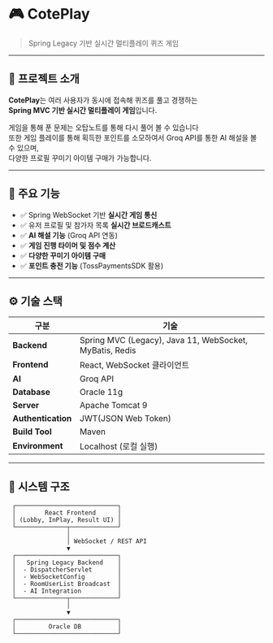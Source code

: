 # 🎮 CotePlay
> Spring Legacy 기반 실시간 멀티플레이 퀴즈 게임

---

## 🧩 프로젝트 소개
**CotePlay**는 여러 사용자가 동시에 접속해 퀴즈를 풀고 경쟁하는  
**Spring MVC 기반 실시간 멀티플레이 게임**입니다. 

게임을 통해 푼 문제는 오탑노트를 통해 다시 풀어 볼 수 있습니다  
또한 게임 플레이를 통해 획득한 포인트를 소모하여서 Groq API를 통한 AI 해설을 볼 수 있으며,  
다양한 프로필 꾸미기 아이템 구매가 가능합니다.

---

## 🚀 주요 기능
- ✅ Spring WebSocket 기반 **실시간 게임 통신**
- ✅ 유저 프로필 및 참가자 목록 **실시간 브로드캐스트**
- ✅ **AI 해설 기능** (Groq API 연동)
- ✅ **게임 진행 타이머 및 점수 계산**
- ✅ **다양한 꾸미기 아이템 구매**
- ✅ **포인트 충전 기능** (TossPaymentsSDK 활용)

---

## ⚙️ 기술 스택

| 구분 | 기술 |
|------|------|
| **Backend** | Spring MVC (Legacy), Java 11, WebSocket, MyBatis, Redis |
| **Frontend** | React, WebSocket 클라이언트 |
| **AI** | Groq API |
| **Database** | Oracle 11g |
| **Server** | Apache Tomcat 9 |
| **Authentication** | JWT(JSON Web Token) |
| **Build Tool** | Maven |
| **Environment** | Localhost (로컬 실행) |

---

## 🧠 시스템 구조

```plaintext
 ┌────────────────────────────┐
 │        React Frontend      │
 │ (Lobby, InPlay, Result UI) │
 └──────────────┬─────────────┘
                │
                │ WebSocket / REST API
                ▼
 ┌────────────────────────────┐
 │   Spring Legacy Backend    │
 │  - DispatcherServlet       │
 │  - WebSocketConfig         │
 │  - RoomUserList Broadcast  │
 │  - AI Integration          │
 └──────────────┬─────────────┘
                │
                ▼
 ┌────────────────────────────┐
 │         Oracle DB          │
 └────────────────────────────┘
